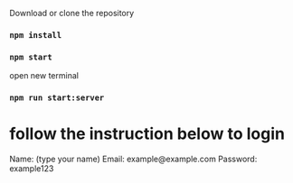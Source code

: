<p>Download or clone the repository</p>

### `npm install`

### `npm start`

open new terminal

### `npm run start:server`

<h1>follow the instruction below to login</h1>
Name: (type your name)
Email: example@example.com
Password: example123
